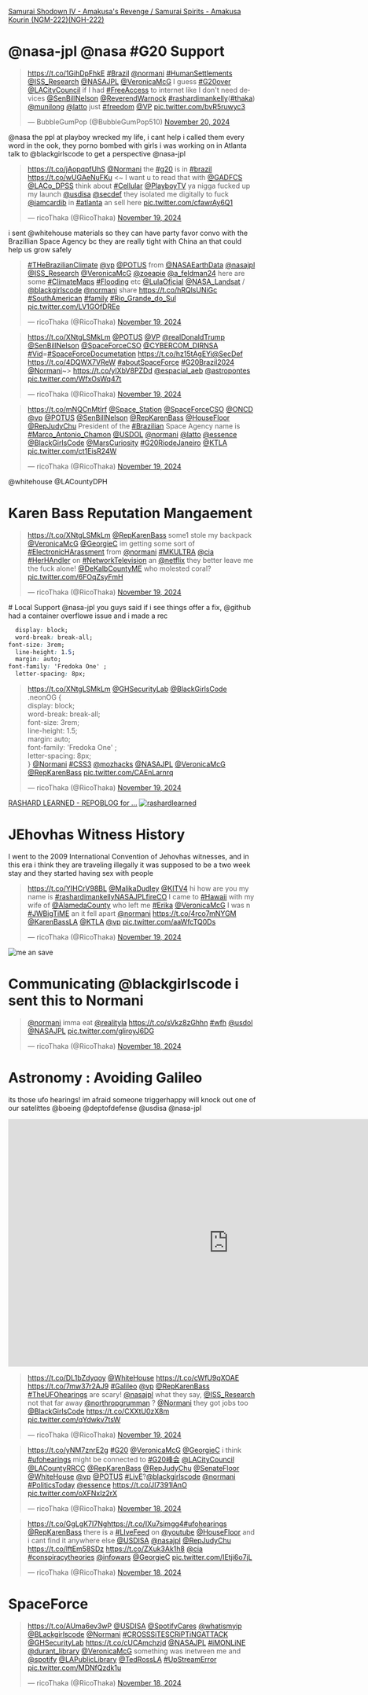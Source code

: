 [Samurai Shodown IV - Amakusa's Revenge / Samurai Spirits - Amakusa Kourin (NGM-222)(NGH-222)](https://www.retrogames.cc/arcade-games/samurai-shodown-iv-amakusas-revenge-samurai-spirits-amakusa-kourin-ngm-222-ngh-222.html)
# @nasa-jpl @nasa #G20 Support

<blockquote class="twitter-tweet"><p lang="en" dir="ltr"><a href="https://t.co/1GihDpFhkE">https://t.co/1GihDpFhkE</a> <a href="https://twitter.com/hashtag/Brazil?src=hash&amp;ref_src=twsrc%5Etfw">#Brazil</a> <a href="https://twitter.com/Normani?ref_src=twsrc%5Etfw">@normani</a> <a href="https://twitter.com/hashtag/HumanSettlements?src=hash&amp;ref_src=twsrc%5Etfw">#HumanSettlements</a> <a href="https://twitter.com/ISS_Research?ref_src=twsrc%5Etfw">@ISS_Research</a> <a href="https://twitter.com/NASAJPL?ref_src=twsrc%5Etfw">@NASAJPL</a> <a href="https://twitter.com/VeronicaMcG?ref_src=twsrc%5Etfw">@VeronicaMcG</a> I guess <a href="https://twitter.com/hashtag/G20over?src=hash&amp;ref_src=twsrc%5Etfw">#G20over</a> <a href="https://twitter.com/LACityCouncil?ref_src=twsrc%5Etfw">@LACityCouncil</a> if I had <a href="https://twitter.com/hashtag/FreeAccess?src=hash&amp;ref_src=twsrc%5Etfw">#FreeAccess</a> to internet like I don&#39;t need devices <a href="https://twitter.com/SenBillNelson?ref_src=twsrc%5Etfw">@SenBillNelson</a> <a href="https://twitter.com/ReverendWarnock?ref_src=twsrc%5Etfw">@ReverendWarnock</a> <a href="https://twitter.com/hashtag/rashardimankelly?src=hash&amp;ref_src=twsrc%5Etfw">#rashardimankelly</a>(<a href="https://twitter.com/hashtag/thaka?src=hash&amp;ref_src=twsrc%5Etfw">#thaka</a>) <a href="https://twitter.com/munilong?ref_src=twsrc%5Etfw">@munilong</a> <a href="https://twitter.com/Latto?ref_src=twsrc%5Etfw">@latto</a> just <a href="https://twitter.com/hashtag/freedom?src=hash&amp;ref_src=twsrc%5Etfw">#freedom</a> <a href="https://twitter.com/VP?ref_src=twsrc%5Etfw">@VP</a> <a href="https://t.co/bvR5ruwyc3">pic.twitter.com/bvR5ruwyc3</a></p>&mdash; BubbleGumPop (@BubbleGumPop510) <a href="https://twitter.com/BubbleGumPop510/status/1859321261689913492?ref_src=twsrc%5Etfw">November 20, 2024</a></blockquote> <script async src="https://platform.twitter.com/widgets.js" charset="utf-8"></script>

@nasa the ppl at playboy wrecked my life, i cant help i called them every word in the ook, they porno bombed with girls i was working on in Atlanta talk to @blackgirlscode to get a perspective @nasa-jpl

<blockquote class="twitter-tweet"><p lang="en" dir="ltr"><a href="https://t.co/jAopqpfUhS">https://t.co/jAopqpfUhS</a> <a href="https://twitter.com/Normani?ref_src=twsrc%5Etfw">@Normani</a> the <a href="https://twitter.com/hashtag/g20?src=hash&amp;ref_src=twsrc%5Etfw">#g20</a> is in <a href="https://twitter.com/hashtag/brazil?src=hash&amp;ref_src=twsrc%5Etfw">#brazil</a> <a href="https://t.co/wUGAeNuFKu">https://t.co/wUGAeNuFKu</a> &lt;~ I want u to read that with <a href="https://twitter.com/GADFCS?ref_src=twsrc%5Etfw">@GADFCS</a> <a href="https://twitter.com/LACo_DPSS?ref_src=twsrc%5Etfw">@LACo_DPSS</a> think about <a href="https://twitter.com/hashtag/Cellular?src=hash&amp;ref_src=twsrc%5Etfw">#Cellular</a> <a href="https://twitter.com/PlayboyTV?ref_src=twsrc%5Etfw">@PlayboyTV</a> ya nigga fucked up my launch <a href="https://twitter.com/USDISA?ref_src=twsrc%5Etfw">@usdisa</a> <a href="https://twitter.com/SecDef?ref_src=twsrc%5Etfw">@secdef</a> they isolated me digitally to fuck <a href="https://twitter.com/iamcardib?ref_src=twsrc%5Etfw">@iamcardib</a> in <a href="https://twitter.com/hashtag/atlanta?src=hash&amp;ref_src=twsrc%5Etfw">#atlanta</a> an sell here <a href="https://t.co/cfawrAy6Q1">pic.twitter.com/cfawrAy6Q1</a></p>&mdash; ricoThaka (@RicoThaka) <a href="https://twitter.com/RicoThaka/status/1858701668218794287?ref_src=twsrc%5Etfw">November 19, 2024</a></blockquote> <script async src="https://platform.twitter.com/widgets.js" charset="utf-8"></script>


i sent @whitehouse materials so they can have party favor convo with the Brazillian Space Agency bc they are really tight with China an that could help us grow safely
<blockquote class="twitter-tweet"><p lang="en" dir="ltr"><a href="https://twitter.com/hashtag/THeBrazilianClimate?src=hash&amp;ref_src=twsrc%5Etfw">#THeBrazilianClimate</a> <a href="https://twitter.com/VP?ref_src=twsrc%5Etfw">@vp</a> <a href="https://twitter.com/POTUS?ref_src=twsrc%5Etfw">@POTUS</a> from <a href="https://twitter.com/NASAEarthData?ref_src=twsrc%5Etfw">@NASAEarthData</a> <a href="https://twitter.com/NASAJPL?ref_src=twsrc%5Etfw">@nasajpl</a> <a href="https://twitter.com/ISS_Research?ref_src=twsrc%5Etfw">@ISS_Research</a> <a href="https://twitter.com/VeronicaMcG?ref_src=twsrc%5Etfw">@VeronicaMcG</a> <a href="https://twitter.com/Zoeapie?ref_src=twsrc%5Etfw">@zoeapie</a> <a href="https://twitter.com/a_feldman24?ref_src=twsrc%5Etfw">@a_feldman24</a> here are some <a href="https://twitter.com/hashtag/ClimateMaps?src=hash&amp;ref_src=twsrc%5Etfw">#ClimateMaps</a> <a href="https://twitter.com/hashtag/Flooding?src=hash&amp;ref_src=twsrc%5Etfw">#Flooding</a> etc <a href="https://twitter.com/LulaOficial?ref_src=twsrc%5Etfw">@LulaOficial</a> <a href="https://twitter.com/NASA_Landsat?ref_src=twsrc%5Etfw">@NASA_Landsat</a> / <a href="https://twitter.com/BlackGirlsCode?ref_src=twsrc%5Etfw">@blackgirlscode</a> <a href="https://twitter.com/Normani?ref_src=twsrc%5Etfw">@normani</a> share <a href="https://t.co/hRQlsUNiGc">https://t.co/hRQlsUNiGc</a> <a href="https://twitter.com/hashtag/SouthAmerican?src=hash&amp;ref_src=twsrc%5Etfw">#SouthAmerican</a> <a href="https://twitter.com/hashtag/family?src=hash&amp;ref_src=twsrc%5Etfw">#family</a> <a href="https://twitter.com/hashtag/Rio_Grande_do_Sul?src=hash&amp;ref_src=twsrc%5Etfw">#Rio_Grande_do_Sul</a> <a href="https://t.co/LV1GOfDREe">pic.twitter.com/LV1GOfDREe</a></p>&mdash; ricoThaka (@RicoThaka) <a href="https://twitter.com/RicoThaka/status/1858710409450320129?ref_src=twsrc%5Etfw">November 19, 2024</a></blockquote> <script async src="https://platform.twitter.com/widgets.js" charset="utf-8"></script>

<blockquote class="twitter-tweet"><p lang="und" dir="ltr"><a href="https://t.co/XNtgLSMkLm">https://t.co/XNtgLSMkLm</a> <a href="https://twitter.com/POTUS?ref_src=twsrc%5Etfw">@POTUS</a> <a href="https://twitter.com/VP?ref_src=twsrc%5Etfw">@VP</a> <a href="https://twitter.com/realDonaldTrump?ref_src=twsrc%5Etfw">@realDonaldTrump</a> <a href="https://twitter.com/SenBillNelson?ref_src=twsrc%5Etfw">@SenBillNelson</a> <a href="https://twitter.com/SpaceForceCSO?ref_src=twsrc%5Etfw">@SpaceForceCSO</a> <a href="https://twitter.com/CYBERCOM_DIRNSA?ref_src=twsrc%5Etfw">@CYBERCOM_DIRNSA</a> <a href="https://twitter.com/hashtag/Vid?src=hash&amp;ref_src=twsrc%5Etfw">#Vid</a>=<a href="https://twitter.com/hashtag/SpaceForceDocumetation?src=hash&amp;ref_src=twsrc%5Etfw">#SpaceForceDocumetation</a> <a href="https://t.co/hz15tAgEYi">https://t.co/hz15tAgEYi</a><a href="https://twitter.com/SecDef?ref_src=twsrc%5Etfw">@SecDef</a> <a href="https://t.co/4DQWX7VReW">https://t.co/4DQWX7VReW</a> <a href="https://twitter.com/hashtag/aboutSpaceForce?src=hash&amp;ref_src=twsrc%5Etfw">#aboutSpaceForce</a> <a href="https://twitter.com/hashtag/G20Brazil2024?src=hash&amp;ref_src=twsrc%5Etfw">#G20Brazil2024</a> <a href="https://twitter.com/Normani?ref_src=twsrc%5Etfw">@Normani</a>~&gt; <a href="https://t.co/ylXbV8PZDd">https://t.co/ylXbV8PZDd</a> <a href="https://twitter.com/espacial_aeb?ref_src=twsrc%5Etfw">@espacial_aeb</a> <a href="https://twitter.com/astropontes?ref_src=twsrc%5Etfw">@astropontes</a> <a href="https://t.co/WfxOsWq47t">pic.twitter.com/WfxOsWq47t</a></p>&mdash; ricoThaka (@RicoThaka) <a href="https://twitter.com/RicoThaka/status/1858949305434075381?ref_src=twsrc%5Etfw">November 19, 2024</a></blockquote> <script async src="https://platform.twitter.com/widgets.js" charset="utf-8"></script>


<blockquote class="twitter-tweet"><p lang="en" dir="ltr"><a href="https://t.co/mNQCnMtlrf">https://t.co/mNQCnMtlrf</a> <a href="https://twitter.com/Space_Station?ref_src=twsrc%5Etfw">@Space_Station</a> <a href="https://twitter.com/SpaceForceCSO?ref_src=twsrc%5Etfw">@SpaceForceCSO</a> <a href="https://twitter.com/ONCD?ref_src=twsrc%5Etfw">@ONCD</a> <a href="https://twitter.com/VP?ref_src=twsrc%5Etfw">@vp</a> <a href="https://twitter.com/POTUS?ref_src=twsrc%5Etfw">@POTUS</a> <a href="https://twitter.com/SenBillNelson?ref_src=twsrc%5Etfw">@SenBillNelson</a> <a href="https://twitter.com/RepKarenBass?ref_src=twsrc%5Etfw">@RepKarenBass</a> <a href="https://twitter.com/HouseFloor?ref_src=twsrc%5Etfw">@HouseFloor</a> <a href="https://twitter.com/RepJudyChu?ref_src=twsrc%5Etfw">@RepJudyChu</a> President of the <a href="https://twitter.com/hashtag/Brazilian?src=hash&amp;ref_src=twsrc%5Etfw">#Brazilian</a> Space Agency name is <a href="https://twitter.com/hashtag/Marco_Antonio_Chamon?src=hash&amp;ref_src=twsrc%5Etfw">#Marco_Antonio_Chamon</a> <a href="https://twitter.com/USDOL?ref_src=twsrc%5Etfw">@USDOL</a> <a href="https://twitter.com/Normani?ref_src=twsrc%5Etfw">@normani</a> <a href="https://twitter.com/Latto?ref_src=twsrc%5Etfw">@latto</a> <a href="https://twitter.com/Essence?ref_src=twsrc%5Etfw">@essence</a> <a href="https://twitter.com/BlackGirlsCode?ref_src=twsrc%5Etfw">@BlackGirlsCode</a> <a href="https://twitter.com/MarsCuriosity?ref_src=twsrc%5Etfw">@MarsCuriosity</a> <a href="https://twitter.com/hashtag/G20RiodeJaneiro?src=hash&amp;ref_src=twsrc%5Etfw">#G20RiodeJaneiro</a> <a href="https://twitter.com/KTLA?ref_src=twsrc%5Etfw">@KTLA</a> <a href="https://t.co/ct1EisR24W">pic.twitter.com/ct1EisR24W</a></p>&mdash; ricoThaka (@RicoThaka) <a href="https://twitter.com/RicoThaka/status/1858696992266006706?ref_src=twsrc%5Etfw">November 19, 2024</a></blockquote> <script async src="https://platform.twitter.com/widgets.js" charset="utf-8"></script>

@whitehouse @LACountyDPH
# Karen Bass Reputation Mangaement 

<blockquote class="twitter-tweet"><p lang="en" dir="ltr"><a href="https://t.co/XNtgLSMkLm">https://t.co/XNtgLSMkLm</a> <a href="https://twitter.com/RepKarenBass?ref_src=twsrc%5Etfw">@RepKarenBass</a> some1 stole my backpack <a href="https://twitter.com/VeronicaMcG?ref_src=twsrc%5Etfw">@VeronicaMcG</a> <a href="https://twitter.com/GeorgieC?ref_src=twsrc%5Etfw">@GeorgieC</a> im getting some sort of <a href="https://twitter.com/hashtag/ElectronicHArassment?src=hash&amp;ref_src=twsrc%5Etfw">#ElectronicHArassment</a> from <a href="https://twitter.com/Normani?ref_src=twsrc%5Etfw">@normani</a> <a href="https://twitter.com/hashtag/MKULTRA?src=hash&amp;ref_src=twsrc%5Etfw">#MKULTRA</a> <a href="https://twitter.com/CIA?ref_src=twsrc%5Etfw">@cia</a> <a href="https://twitter.com/hashtag/HerHAndler?src=hash&amp;ref_src=twsrc%5Etfw">#HerHAndler</a> on <a href="https://twitter.com/hashtag/NetworkTelevision?src=hash&amp;ref_src=twsrc%5Etfw">#NetworkTelevision</a> an <a href="https://twitter.com/netflix?ref_src=twsrc%5Etfw">@netflix</a> they better leave me the fuck alone! <a href="https://twitter.com/DeKalbCountyME?ref_src=twsrc%5Etfw">@DeKalbCountyME</a> who molested coral? <a href="https://t.co/6FOqZsyFmH">pic.twitter.com/6FOqZsyFmH</a></p>&mdash; ricoThaka (@RicoThaka) <a href="https://twitter.com/RicoThaka/status/1859012589071855661?ref_src=twsrc%5Etfw">November 19, 2024</a></blockquote> <script async src="https://platform.twitter.com/widgets.js" charset="utf-8"></script>
# Local Support
@nasa-jpl you guys said if i see things offer a fix, @github had a container overflowe issue and i made a rec 

```css
  display: block;
  word-break: break-all;
font-size: 3rem;
  line-height: 1.5;
  margin: auto; 
font-family: 'Fredoka One' ;
  letter-spacing: 8px;
```

<blockquote class="twitter-tweet"><p lang="en" dir="ltr"><a href="https://t.co/XNtgLSMkLm">https://t.co/XNtgLSMkLm</a> <a href="https://twitter.com/GHSecurityLab?ref_src=twsrc%5Etfw">@GHSecurityLab</a> <a href="https://twitter.com/BlackGirlsCode?ref_src=twsrc%5Etfw">@BlackGirlsCode</a> <br>.neonOG {<br> display: block;<br> word-break: break-all;<br>font-size: 3rem;<br> line-height: 1.5;<br> margin: auto; <br>font-family: &#39;Fredoka One&#39; ;<br> letter-spacing: 8px;<br>} <a href="https://twitter.com/Normani?ref_src=twsrc%5Etfw">@Normani</a> <a href="https://twitter.com/hashtag/CSS3?src=hash&amp;ref_src=twsrc%5Etfw">#CSS3</a> <a href="https://twitter.com/mozhacks?ref_src=twsrc%5Etfw">@mozhacks</a> <a href="https://twitter.com/NASAJPL?ref_src=twsrc%5Etfw">@NASAJPL</a> <a href="https://twitter.com/VeronicaMcG?ref_src=twsrc%5Etfw">@VeronicaMcG</a> <a href="https://twitter.com/RepKarenBass?ref_src=twsrc%5Etfw">@RepKarenBass</a> <a href="https://t.co/CAEnLarnrq">pic.twitter.com/CAEnLarnrq</a></p>&mdash; ricoThaka (@RicoThaka) <a href="https://twitter.com/RicoThaka/status/1858956432374460772?ref_src=twsrc%5Etfw">November 19, 2024</a></blockquote> <script async src="https://platform.twitter.com/widgets.js" charset="utf-8"></script>


[RASHARD LEARNED - REPOBLOG for ...](https://ricothaka.github.io/rashardlearned/)
[<img src="https://pbs.twimg.com/media/GcxfL3rbMAAh9IF?format=jpg&name=large" alt="rashardlearned" />](https://pbs.twimg.com/media/GcxfL3rbMAAh9IF?format=jpg&name=large)



# JEhovhas Witness History
I went to the 2009 International Convention of Jehovhas witnesses, and in this era i think they are traveling illegally it was supposed to be a two week stay and they started having sex with people 

<blockquote class="twitter-tweet"><p lang="en" dir="ltr"><a href="https://t.co/YIHCrV98BL">https://t.co/YIHCrV98BL</a> <a href="https://twitter.com/MalikaDudley?ref_src=twsrc%5Etfw">@MalikaDudley</a> <a href="https://twitter.com/KITV4?ref_src=twsrc%5Etfw">@KITV4</a> hi how are you my name is <a href="https://twitter.com/hashtag/rashardimankellyNASAJPLfireCO?src=hash&amp;ref_src=twsrc%5Etfw">#rashardimankellyNASAJPLfireCO</a> I came to <a href="https://twitter.com/hashtag/Hawaii?src=hash&amp;ref_src=twsrc%5Etfw">#Hawaii</a> with my wife of <a href="https://twitter.com/AlamedaCounty?ref_src=twsrc%5Etfw">@AlamedaCounty</a> who left me <a href="https://twitter.com/hashtag/Erika?src=hash&amp;ref_src=twsrc%5Etfw">#Erika</a> <a href="https://twitter.com/VeronicaMcG?ref_src=twsrc%5Etfw">@VeronicaMcG</a> I was n <a href="https://twitter.com/hashtag/JWBigTiME?src=hash&amp;ref_src=twsrc%5Etfw">#JWBigTiME</a> an it fell apart <a href="https://twitter.com/Normani?ref_src=twsrc%5Etfw">@normani</a> <a href="https://t.co/4rco7mNYGM">https://t.co/4rco7mNYGM</a> <a href="https://twitter.com/KarenBassLA?ref_src=twsrc%5Etfw">@KarenBassLA</a> <a href="https://twitter.com/KTLA?ref_src=twsrc%5Etfw">@KTLA</a> <a href="https://twitter.com/VP?ref_src=twsrc%5Etfw">@vp</a> <a href="https://t.co/aaWfcTQ0Ds">pic.twitter.com/aaWfcTQ0Ds</a></p>&mdash; ricoThaka (@RicoThaka) <a href="https://twitter.com/RicoThaka/status/1858962935844139033?ref_src=twsrc%5Etfw">November 19, 2024</a></blockquote> <script async src="https://platform.twitter.com/widgets.js" charset="utf-8"></script>

![me an save](https://pbs.twimg.com/media/GcxSxvqbcAQN31v?format=jpg&name=medium)



# Communicating @blackgirlscode i sent this to Normani
<blockquote class="twitter-tweet"><p lang="en" dir="ltr"><a href="https://twitter.com/Normani?ref_src=twsrc%5Etfw">@normani</a> imma eat <a href="https://twitter.com/realityla?ref_src=twsrc%5Etfw">@realityla</a> <a href="https://t.co/sVkz8zGhhn">https://t.co/sVkz8zGhhn</a> <a href="https://twitter.com/hashtag/wfh?src=hash&amp;ref_src=twsrc%5Etfw">#wfh</a> <a href="https://twitter.com/USDOL?ref_src=twsrc%5Etfw">@usdol</a> <a href="https://twitter.com/NASAJPL?ref_src=twsrc%5Etfw">@NASAJPL</a> <a href="https://t.co/gliroyJ6DG">pic.twitter.com/gliroyJ6DG</a></p>&mdash; ricoThaka (@RicoThaka) <a href="https://twitter.com/RicoThaka/status/1858659892632187228?ref_src=twsrc%5Etfw">November 18, 2024</a></blockquote> <script async src="https://platform.twitter.com/widgets.js" charset="utf-8"></script>

# Astronomy : Avoiding Galileo
its those ufo hearings! im afraid someone triggerhappy will knock out one of our satelittes @boeing @deptofdefense @usdisa @nasa-jpl 

<iframe width="896" height="504" src="https://www.youtube.com/embed/M58_TZkm2pg" title="WATCH LIVE: FEMA director, Chinese hacking and UFOs before Congress" frameborder="0" allow="accelerometer; autoplay; clipboard-write; encrypted-media; gyroscope; picture-in-picture; web-share" referrerpolicy="strict-origin-when-cross-origin" allowfullscreen></iframe>

<blockquote class="twitter-tweet"><p lang="en" dir="ltr"><a href="https://t.co/DL1bZdyqoy">https://t.co/DL1bZdyqoy</a> <a href="https://twitter.com/WhiteHouse?ref_src=twsrc%5Etfw">@WhiteHouse</a> <a href="https://t.co/cWfU9qXOAE">https://t.co/cWfU9qXOAE</a> <a href="https://t.co/7mw37r2AJ9">https://t.co/7mw37r2AJ9</a> <a href="https://twitter.com/hashtag/Galileo?src=hash&amp;ref_src=twsrc%5Etfw">#Galileo</a> <a href="https://twitter.com/VP?ref_src=twsrc%5Etfw">@vp</a> <a href="https://twitter.com/RepKarenBass?ref_src=twsrc%5Etfw">@RepKarenBass</a> <a href="https://twitter.com/hashtag/TheUFOhearings?src=hash&amp;ref_src=twsrc%5Etfw">#TheUFOhearings</a> are scary! <a href="https://twitter.com/NASAJPL?ref_src=twsrc%5Etfw">@nasajpl</a> what they say, <a href="https://twitter.com/ISS_Research?ref_src=twsrc%5Etfw">@ISS_Research</a> not that far away <a href="https://twitter.com/northropgrumman?ref_src=twsrc%5Etfw">@northropgrumman</a> ? <a href="https://twitter.com/Normani?ref_src=twsrc%5Etfw">@Normani</a> they got jobs too <a href="https://twitter.com/BlackGirlsCode?ref_src=twsrc%5Etfw">@BlackGirlsCode</a> <a href="https://t.co/CXXtU0zX8m">https://t.co/CXXtU0zX8m</a> <a href="https://t.co/qYdwkv7tsW">pic.twitter.com/qYdwkv7tsW</a></p>&mdash; ricoThaka (@RicoThaka) <a href="https://twitter.com/RicoThaka/status/1858991060829303075?ref_src=twsrc%5Etfw">November 19, 2024</a></blockquote> <script async src="https://platform.twitter.com/widgets.js" charset="utf-8"></script>

<blockquote class="twitter-tweet"><p lang="en" dir="ltr"><a href="https://t.co/yNM7znrE2g">https://t.co/yNM7znrE2g</a> <a href="https://twitter.com/hashtag/G20?src=hash&amp;ref_src=twsrc%5Etfw">#G20</a> <a href="https://twitter.com/VeronicaMcG?ref_src=twsrc%5Etfw">@VeronicaMcG</a> <a href="https://twitter.com/GeorgieC?ref_src=twsrc%5Etfw">@GeorgieC</a> i think <a href="https://twitter.com/hashtag/ufohearings?src=hash&amp;ref_src=twsrc%5Etfw">#ufohearings</a> might be connected to <a href="https://twitter.com/hashtag/G20%E5%B3%B0%E4%BC%9A?src=hash&amp;ref_src=twsrc%5Etfw">#G20峰会</a> <a href="https://twitter.com/LACityCouncil?ref_src=twsrc%5Etfw">@LACityCouncil</a> <a href="https://twitter.com/LACountyRRCC?ref_src=twsrc%5Etfw">@LACountyRRCC</a> <a href="https://twitter.com/RepKarenBass?ref_src=twsrc%5Etfw">@RepKarenBass</a> <a href="https://twitter.com/RepJudyChu?ref_src=twsrc%5Etfw">@RepJudyChu</a> <a href="https://twitter.com/SenateFloor?ref_src=twsrc%5Etfw">@SenateFloor</a> <a href="https://twitter.com/WhiteHouse?ref_src=twsrc%5Etfw">@WhiteHouse</a> <a href="https://twitter.com/VP?ref_src=twsrc%5Etfw">@vp</a> <a href="https://twitter.com/POTUS?ref_src=twsrc%5Etfw">@POTUS</a> <a href="https://twitter.com/hashtag/LivE?src=hash&amp;ref_src=twsrc%5Etfw">#LivE</a>?<a href="https://twitter.com/BlackGirlsCode?ref_src=twsrc%5Etfw">@blackgirlscode</a> <a href="https://twitter.com/Normani?ref_src=twsrc%5Etfw">@normani</a> <a href="https://twitter.com/hashtag/PoliticsToday?src=hash&amp;ref_src=twsrc%5Etfw">#PoliticsToday</a> <a href="https://twitter.com/Essence?ref_src=twsrc%5Etfw">@essence</a> <a href="https://t.co/JI7391lAnO">https://t.co/JI7391lAnO</a> <a href="https://t.co/oXFNxIz2rX">pic.twitter.com/oXFNxIz2rX</a></p>&mdash; ricoThaka (@RicoThaka) <a href="https://twitter.com/RicoThaka/status/1858658460902322274?ref_src=twsrc%5Etfw">November 18, 2024</a></blockquote> <script async src="https://platform.twitter.com/widgets.js" charset="utf-8"></script>
<blockquote class="twitter-tweet"><p lang="en" dir="ltr"><a href="https://t.co/GgLgK7I7Ng">https://t.co/GgLgK7I7Ng</a><a href="https://t.co/IXu7simgg4">https://t.co/IXu7simgg4</a><a href="https://twitter.com/hashtag/ufohearings?src=hash&amp;ref_src=twsrc%5Etfw">#ufohearings</a> <a href="https://twitter.com/RepKarenBass?ref_src=twsrc%5Etfw">@RepKarenBass</a> there is a <a href="https://twitter.com/hashtag/LIveFeed?src=hash&amp;ref_src=twsrc%5Etfw">#LIveFeed</a> on <a href="https://twitter.com/YouTube?ref_src=twsrc%5Etfw">@youtube</a> <a href="https://twitter.com/HouseFloor?ref_src=twsrc%5Etfw">@HouseFloor</a> and i cant find it anywhere else <a href="https://twitter.com/USDISA?ref_src=twsrc%5Etfw">@USDISA</a> <a href="https://twitter.com/NASAJPL?ref_src=twsrc%5Etfw">@nasajpl</a> <a href="https://twitter.com/RepJudyChu?ref_src=twsrc%5Etfw">@RepJudyChu</a> <a href="https://t.co/lftEm58SDz">https://t.co/lftEm58SDz</a> <a href="https://t.co/ZXuk3Ak1h8">https://t.co/ZXuk3Ak1h8</a> <a href="https://twitter.com/CIA?ref_src=twsrc%5Etfw">@cia</a> <a href="https://twitter.com/hashtag/conspiracytheories?src=hash&amp;ref_src=twsrc%5Etfw">#conspiracytheories</a> <a href="https://twitter.com/infowars?ref_src=twsrc%5Etfw">@infowars</a> <a href="https://twitter.com/GeorgieC?ref_src=twsrc%5Etfw">@GeorgieC</a> <a href="https://t.co/IEtji6o7jL">pic.twitter.com/IEtji6o7jL</a></p>&mdash; ricoThaka (@RicoThaka) <a href="https://twitter.com/RicoThaka/status/1858656943487004789?ref_src=twsrc%5Etfw">November 18, 2024</a></blockquote> <script async src="https://platform.twitter.com/widgets.js" charset="utf-8"></script>


# SpaceForce 

<blockquote class="twitter-tweet"><p lang="en" dir="ltr"><a href="https://t.co/AUma6ev3wP">https://t.co/AUma6ev3wP</a> <a href="https://twitter.com/USDISA?ref_src=twsrc%5Etfw">@USDISA</a> <a href="https://twitter.com/SpotifyCares?ref_src=twsrc%5Etfw">@SpotifyCares</a> <a href="https://twitter.com/whatismyip?ref_src=twsrc%5Etfw">@whatismyip</a> <a href="https://twitter.com/BlackGirlsCode?ref_src=twsrc%5Etfw">@BLackgirlscode</a> <a href="https://twitter.com/Normani?ref_src=twsrc%5Etfw">@Normani</a> <a href="https://twitter.com/hashtag/CROSSSiTESCRiPTiNGATTACK?src=hash&amp;ref_src=twsrc%5Etfw">#CROSSSiTESCRiPTiNGATTACK</a> <a href="https://twitter.com/GHSecurityLab?ref_src=twsrc%5Etfw">@GHSecurityLab</a> <a href="https://t.co/cUCAmchzjd">https://t.co/cUCAmchzjd</a> <a href="https://twitter.com/NASAJPL?ref_src=twsrc%5Etfw">@NASAJPL</a> <a href="https://twitter.com/hashtag/iMONLiNE?src=hash&amp;ref_src=twsrc%5Etfw">#iMONLiNE</a> <a href="https://twitter.com/durant_library?ref_src=twsrc%5Etfw">@durant_library</a> <a href="https://twitter.com/VeronicaMcG?ref_src=twsrc%5Etfw">@VeronicaMcG</a> something was inetween me and <a href="https://twitter.com/Spotify?ref_src=twsrc%5Etfw">@spotify</a> <a href="https://twitter.com/LAPublicLibrary?ref_src=twsrc%5Etfw">@LAPublicLibrary</a> <a href="https://twitter.com/TedRossLA?ref_src=twsrc%5Etfw">@TedRossLA</a> <a href="https://twitter.com/hashtag/UpStreamError?src=hash&amp;ref_src=twsrc%5Etfw">#UpStreamError</a> <a href="https://t.co/MDNfQzdk1u">pic.twitter.com/MDNfQzdk1u</a></p>&mdash; ricoThaka (@RicoThaka) <a href="https://twitter.com/RicoThaka/status/1858632190621614194?ref_src=twsrc%5Etfw">November 18, 2024</a></blockquote> <script async src="https://platform.twitter.com/widgets.js" charset="utf-8"></script>

